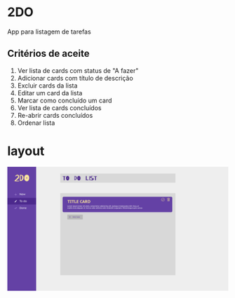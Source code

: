 # 2DO
App para listagem de tarefas

## Critérios de aceite

 1. Ver lista de cards com status de "A fazer"
 2. Adicionar cards com título de descrição
 3. Excluir cards da lista
 4. Editar um card da lista
 5. Marcar como concluído um card
 6. Ver lista de cards concluídos
 7. Re-abrir cards concluídos
 8. Ordenar lista

# layout

![alt text](layout/to-do-layout.jpg?raw=true "2DO")

